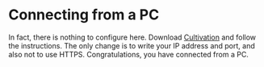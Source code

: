 # Connecting from a PC

In fact, there is nothing to configure here. Download
[Cultivation](https://github.com/Grasscutters/Cultivation) and follow the instructions.
The only change is to write your IP address and port, and also not to use HTTPS. Congratulations,
you have connected from a PC.